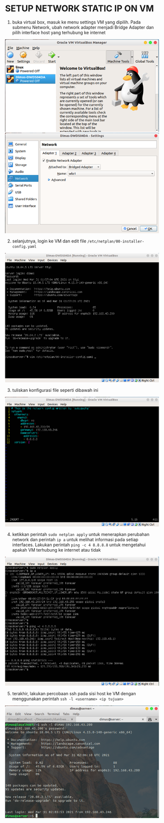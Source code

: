 # SETUP NETWORK STATIC IP ON VM

1. buka virtual box, masuk ke menu settings VM yang dipilih. Pada submenu Network, ubah network adapter menjadi Bridge Adapter dan pilih interface host yang terhubung ke internet

![1](assets/02.png)
![1.2](assets/01.png)

2. selanjutnya, login ke VM dan edit file `/etc/netplan/00-installer-config.yaml`

![2](assets/03.png)

3. tuliskan konfigurasi file seperti dibawah ini

![3](assets/04.png)

4. ketikkan perintah `sudo netplan apply` untuk menerapkan perubahan network dan perintah `ip a` untuk melihat informasi pada setiap interfaces. Lakukan perintah `ping -c 4 8.8.8.8` untuk mengetahui apakah VM terhubung ke internet atau tidak

![4](assets/05.png)

5. terakhir, lakukan percobaan ssh pada sisi host ke VM dengan menggunakan perintah `ssh -l <username> <ip tujuan>`

![5](assets/06.png)
